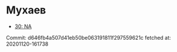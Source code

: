 # Мухаев
- [30: NA](30.md)

Commit: d646fb4a507d41eb50be063191811f297559621c
 fetched at: 20201120-161738
